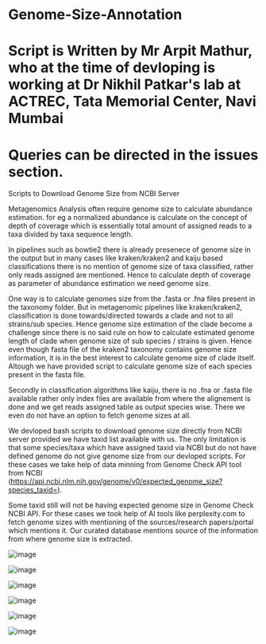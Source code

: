 # Genome-Size-Annotation
# Script is Written by Mr Arpit Mathur, who at the time of devloping is working at Dr Nikhil Patkar's lab at ACTREC, Tata Memorial Center, Navi Mumbai
# Queries can be directed in the issues section. 


Scripts to Download Genome Size from NCBI Server 

Metagenomics Analysis often require genome size to calculate abundance estimation. for eg a normalized abundance is calculate on the concept of depth of coverage which is essentially total amount of assigned reads to a taxa divided by taxa sequence length. 

In pipelines such as bowtie2 there is already presenece of genome size in the output but in many cases like kraken/kraken2 and kaiju based classifications there is no mention of genome size of taxa classified, rather only reads assigned are mentioned. Hence to calculate depth of coverage as parameter of abundance estimation we need genome size. 

One way is to calculate genomes size from the .fasta or .fna files present in the taxonomy folder. But in metagenomic pipelines like kraken/kraken2, classification is done towards/directed towards a clade and not to all strains/sub species. Hence genome size estimation of the clade become a challenge since there is no said rule on how to calculate estimated genome length of clade when genome size of sub species / strains is given. Hence even though fasta file of the kraken2 taxonomy contains genome size information, it is in the best interest to calculate genome size of clade itself. Altough we have provided script to calculate genome size of each species present in the fasta file.  

Secondly in classification algorithms like kaiju, there is no .fna or .fasta file available rather only index files are available from where the alignement is done and we get reads assigned table as output species wise. There we even do not have an option to fetch genome sizes at all. 

We devloped bash scripts to download genome size directly from NCBI server provided we have taxid list available with us. The only limitation is that some species/taxa which have assigned taxid via NCBI but do not have defined genome do not give genome size from our devloped scripts. For these cases we take help of data minning from Genome Check API tool from NCBI (https://api.ncbi.nlm.nih.gov/genome/v0/expected_genome_size?species_taxid=<taxid>).  

Some taxid still will not be having expected genome size in Genome Check NCBI API.  For these cases we took help of AI tools like perplexity.com to fetch genome sizes with mentioning of the sources/research papers/portal which mentions it. Our curated database mentions source of the information from where genome size is extracted. 


![image](https://github.com/user-attachments/assets/a2733c74-9544-4b5d-841a-f0459022a865)


![image](https://github.com/user-attachments/assets/6006f78e-6af2-4149-b5b9-9fe946b66426)


![image](https://github.com/user-attachments/assets/53bea1d8-2dc5-4332-a2e9-8e9657c92e8c)

![image](https://github.com/user-attachments/assets/2756722f-a0f6-4285-8938-27d3745bb8f2)

![image](https://github.com/user-attachments/assets/fc948580-827a-47e4-8e85-084b1e2cea7d)

![image](https://github.com/user-attachments/assets/3723aff3-d0aa-4ba2-9fdf-0fbdd65d292c)

